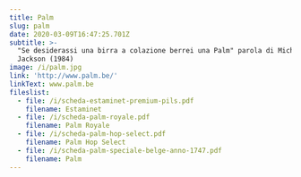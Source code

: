 ```yaml
---
title: Palm
slug: palm
date: 2020-03-09T16:47:25.701Z
subtitle: >-
  "Se desiderassi una birra a colazione berrei una Palm" parola di Michael
  Jackson (1984)
image: /i/palm.jpg
link: 'http://www.palm.be/'
linkText: www.palm.be
fileslist:
  - file: /i/scheda-estaminet-premium-pils.pdf
    filename: Estaminet
  - file: /i/scheda-palm-royale.pdf
    filename: Palm Royale
  - file: /i/scheda-palm-hop-select.pdf
    filename: Palm Hop Select
  - file: /i/scheda-palm-speciale-belge-anno-1747.pdf
    filename: Palm
---
```

